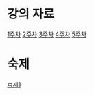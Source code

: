 # 강의 자료
[1주차]()
[2주차]()
[3주차]()
[4주차]()
[5주차](https://github.com/qlkdkd/DataStruct/blob/main/week5/Week5.md)

# 숙제
[숙제1](https://github.com/qlkdkd/DataStruct/blob/main/Homework1/Homework1.md)
